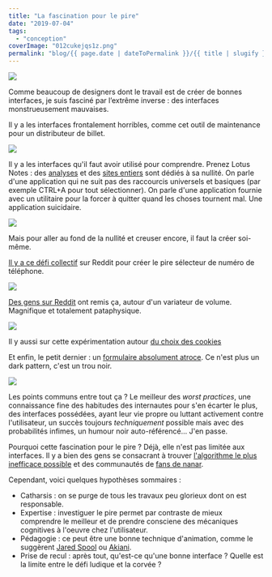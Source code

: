 ```yaml
---
title: "La fascination pour le pire"
date: "2019-07-04"
tags:
  - "conception"
coverImage: "012cukejqs1z.png"
permalink: "blog/{{ page.date | dateToPermalink }}/{{ title | slugify }}/"
---
```


![](/assets/images/012cukejqs1z.png)

Comme beaucoup de designers dont le travail est de créer de bonnes interfaces, je suis fasciné par l’extrême inverse : des interfaces monstrueusement mauvaises.

Il y a les interfaces frontalement horribles, comme cet outil de maintenance pour un distributeur de billet.

![](/assets/images/ecoatm-1024x579.jpg)

Il y a les interfaces qu'il faut avoir utilisé pour comprendre. Prenez Lotus Notes : des [analyses](http://hallofshame.gp.co.at/lotus.htm) et des [sites entiers](https://web.archive.org/web/20120222220218/http://lotusnotessucks.4t.com/lnEnd.html) sont dédiés à sa nullité. On parle d'une application qui ne suit pas des raccourcis universels et basiques (par exemple CTRL+A pour tout sélectionner). On parle d'une application fournie avec un utilitaire pour la forcer à quitter quand les choses tournent mal. Une application suicidaire.

![](/assets/images/Cylu1iUXUAArxc5.jpg)

Mais pour aller au fond de la nullité et creuser encore, il faut la créer soi-même.

[Il y a ce défi collectif](https://imgur.com/a/4f3XB#uBlNJV3) sur Reddit pour créer le pire sélecteur de numéro de téléphone.

![](/assets/images/pugHH9i.gif)

[Des gens sur Reddit](https://www.designernews.co/stories/84443-redditors-design-worst-volume-sliders-possible) ont remis ça, autour d'un variateur de volume. Magnifique et totalement pataphysique.

![](/assets/images/PassionateOddballBlueandgoldmackaw.gif)

Il y aussi sur cette expérimentation autour [du choix des cookies](https://twitter.com/kevinvennitti/status/1144293130222624768?s=20)

Et enfin, le petit dernier : un [formulaire absolument atroce](https://userinyerface.com/game.html). Ce n'est plus un dark pattern, c'est un trou noir.

![](/assets/images/2019-07-04_00h19_54.jpg)

Les points communs entre tout ça ? Le meilleur des _worst practices_, une connaissance fine des habitudes des internautes pour s'en écarter le plus, des interfaces possédées, ayant leur vie propre ou luttant activement contre l'utilisateur, un succès toujours _techniquement_ possible mais avec des probabilités infimes, un humour noir auto-référencé... J'en passe.

Pourquoi cette fascination pour le pire ? Déjà, elle n'est pas limitée aux interfaces. Il y a bien des gens se consacrant à trouver [l'algorithme le plus inefficace possible](https://www.freecodecamp.org/news/optimizing-inefficiency-human-folly-and-the-quest-for-the-worst-sorting-algorithm-c0ba7b32ffd/) et des communautés de [fans de nanar](http://www.nanarland.com/Chroniques/top25.php).

Cependant, voici quelques hypothèses sommaires :

- Catharsis : on se purge de tous les travaux peu glorieux dont on est responsable.
- Expertise : investiguer le pire permet par contraste de mieux comprendre le meilleur et de prendre consciene des mécaniques cognitives à l'oeuvre chez l'utilisateur.
- Pédagogie : ce peut être une bonne technique d'animation, comme le suggèrent [Jared Spool](https://articles.uie.com/despicable-design-when-going-evil-is-the-perfect-technique/ ) ou [Akiani](https://uxdevil.akiani.fr/).
- Prise de recul : après tout, qu'est-ce qu'une bonne interface ? Quelle est la limite entre le défi ludique et la corvée ?
